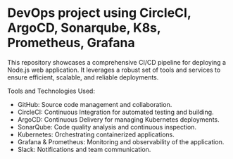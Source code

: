 
# DevOps project using CircleCI, ArgoCD, Sonarqube, K8s, Prometheus, Grafana

This repository showcases a comprehensive CI/CD pipeline for deploying a Node.js web application. It leverages a robust set of tools and services to ensure efficient, scalable, and reliable deployments.

Tools and Technologies Used:

- GitHub: Source code management and collaboration.
- CircleCI: Continuous Integration for automated testing and building.
- ArgoCD: Continuous Delivery for managing Kubernetes deployments.
- SonarQube: Code quality analysis and continuous inspection.
- Kubernetes: Orchestrating containerized applications.
- Grafana & Prometheus: Monitoring and observability of the application.
- Slack: Notifications and team communication.

